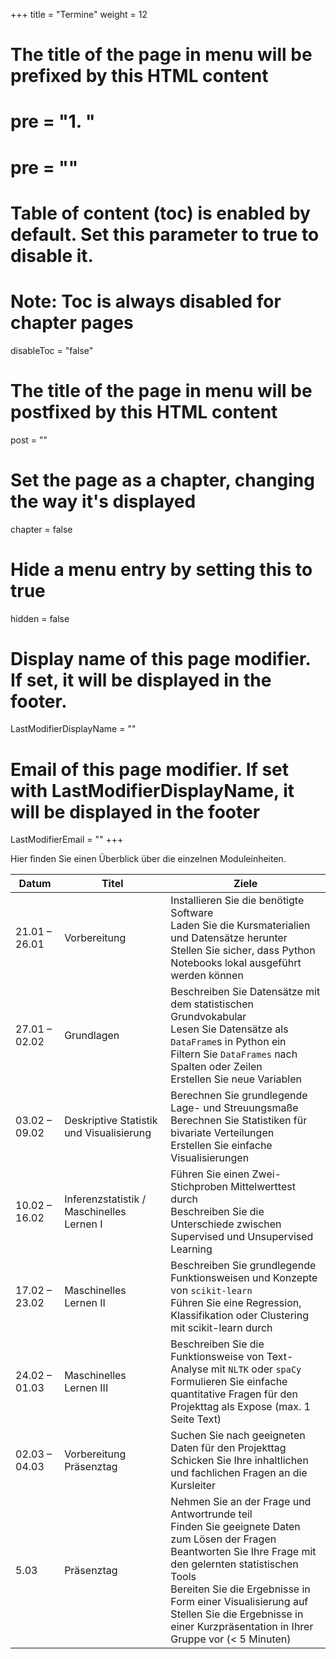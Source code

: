 +++
title = "Termine"
weight = 12
# The title of the page in menu will be prefixed by this HTML content
# pre = "<b>1. </b>"
# pre = "<i class='fab fa-github'></i>"
# Table of content (toc) is enabled by default. Set this parameter to true to disable it.
# Note: Toc is always disabled for chapter pages
disableToc = "false"
# The title of the page in menu will be postfixed by this HTML content
post = ""
# Set the page as a chapter, changing the way it's displayed
chapter = false
# Hide a menu entry by setting this to true
hidden = false
# Display name of this page modifier. If set, it will be displayed in the footer.
LastModifierDisplayName = ""
# Email of this page modifier. If set with LastModifierDisplayName, it will be displayed in the footer
LastModifierEmail = ""
+++

Hier finden Sie einen Überblick über die einzelnen Moduleinheiten.

| Datum    | Titel     |Ziele       |
|---|---|---|
| 21.01 – 26.01 | Vorbereitung                                | Installieren Sie die benötigte Software <br> Laden Sie die Kursmaterialien und Datensätze herunter <br> Stellen Sie sicher, dass Python Notebooks lokal ausgeführt werden können                                                                                                       |
| 27.01 – 02.02 | Grundlagen   | Beschreiben Sie Datensätze mit dem statistischen Grundvokabular <br> Lesen Sie Datensätze als `DataFrame`s in Python ein <br> Filtern Sie `DataFrames` nach Spalten oder Zeilen <br> Erstellen Sie neue Variablen |
| 03.02 – 09.02 | Deskriptive Statistik und Visualisierung | Berechnen Sie grundlegende Lage- und Streuungsmaße <br> Berechnen Sie Statistiken für bivariate Verteilungen <br> Erstellen Sie einfache Visualisierungen           |
| 10.02 – 16.02 | Inferenzstatistik / Maschinelles Lernen I    | Führen Sie einen Zwei-Stichproben Mittelwerttest durch <br> Beschreiben Sie die Unterschiede zwischen Supervised und Unsupervised Learning                                                                                                                                   |
| 17.02 – 23.02 | Maschinelles Lernen II                      | Beschreiben Sie grundlegende Funktionsweisen und Konzepte von `scikit-learn` <br> Führen Sie eine Regression, Klassifikation oder Clustering mit scikit-learn durch                                                                                                                            |
| 24.02 – 01.03 | Maschinelles Lernen III                     | Beschreiben Sie die Funktionsweise von Text-Analyse mit `NLTK` oder `spaCy` <br> Formulieren Sie einfache quantitative Fragen für den Projekttag als Expose (max. 1 Seite Text)                                                                                                                   |
| 02.03 – 04.03 | Vorbereitung Präsenztag                     | Suchen Sie nach geeigneten Daten für den Projekttag <br> Schicken Sie Ihre inhaltlichen und fachlichen Fragen an die Kursleiter                                                                                                                              |
| 5.03          | Präsenztag                                  | Nehmen Sie an der Frage und Antwortrunde teil <br> Finden Sie geeignete Daten zum Lösen der Fragen  <br> Beantworten Sie Ihre Frage mit den gelernten statistischen Tools <br> Bereiten Sie die Ergebnisse in Form einer Visualisierung auf <br> Stellen Sie die Ergebnisse in einer Kurzpräsentation in Ihrer Gruppe vor (< 5 Minuten)   |
